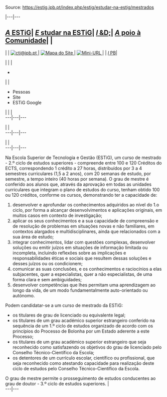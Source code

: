 Source: https://estig.ipb.pt/index.php/estig/estudar-na-estig/mestrados

|---|---  
  
[_A_ ESTiG](/index.php/estig/a-estig "A ESTiG")| [ _E_ studar na ESTiG](/index.php/estig/estudar-na-estig "Estudar na ESTiG")| [ _I_ &D;](/index.php/estig/investigacao-desenvolvimento "Investigação & Desenvolvimento")| [_A_ poio à Comunidade](/index.php/estig/apoio-a-comunidade "Apoio à Comunidade")| |   
---  
| | [![cti@ipb.pt](https://estig.ipb.pt//templates/estig-template-estudar-na-estig/images/mail.png) ](mailto:cti@ipb.pt?subject=Portal%20ESTiG "cti@ipb.pt")| [![Mapa do Site](https://estig.ipb.pt//templates/estig-template-estudar-na-estig/images/mapa.png) ](/index.php/estig-map "Mapa do Site")| [![Mini-URL](https://estig.ipb.pt//templates/estig-template-estudar-na-estig/images/miniurl.png) ](javascript:;
 "Mini-URL")| | [_I_ PB](http://www.ipb.pt "Instituto Politécnico de Bragança")|   
  
  

  

  
  
  
  
  
  
  
  
  
  
  
  
  
  
|   | | 

  *   

| | 

  * Pessoas
  * Site
  * ESTiG Google

| | |   
---|---|---  
  
| |   
---|---|---  
  
| |   
---|---|---  
  
  
Na Escola Superior de Tecnologia e Gestão (ESTiG), um curso de mestrado - 2.º
ciclo de estudos superiores - compreende entre 100 e 120 Créditos do ECTS,
correspondendo 1 crédito a 27 horas, distribuídos por 3 a 4 semestres
curriculares (1,5 a 2 anos), com 20 semanas de estudo, por semestre, a tempo
inteiro (40 horas por semana). O grau de mestre é conferido aos alunos que,
através da aprovação em todas as unidades curriculares que integram o plano de
estudos do curso, tenham obtido 100 ou 120 créditos, conforme os cursos,
demonstrando ter a capacidade de:

  1. desenvolver e aprofundar os conhecimentos adquiridos ao nível do 1.o ciclo, por forma a alcançar desenvolvimentos e aplicações originais, em muitos casos em contexto de investigação;
  2. aplicar os seus conhecimentos e a sua capacidade de compreensão e de resolução de problemas em situações novas e não familiares, em contextos alargados e multidisciplinares, ainda que relacionados com a sua área de estudo;
  3. integrar conhecimentos, lidar com questões complexas, desenvolver soluções ou emitir juízos em situações de informação limitada ou incompleta, incluindo reflexões sobre as implicações e responsabilidades éticas e sociais que resultem dessas soluções e desses juízos ou os condicionem;
  4. comunicar as suas conclusões, e os conhecimentos e raciocínios a elas subjacentes, quer a especialistas, quer a não especialistas, de uma forma clara e sem ambiguidades;
  5. desenvolver competências que lhes permitam uma aprendizagem ao longo da vida, de um modo fundamentalmente auto-orientado ou autónomo.

Podem candidatar-se a um curso de mestrado da ESTiG:

  * os titulares de grau de licenciado ou equivalente legal;
  * os titulares de um grau académico superior estrangeiro conferido na sequência de um 1.º ciclo de estudos organizado de acordo com os princípios do Processo de Bolonha por um Estado aderente a este Processo;
  * os titulares de um grau académico superior estrangeiro que seja reconhecido como satisfazendo os objetivos do grau de licenciado pelo Conselho Técnico-Científico da Escola;
  * os detentores de um currículo escolar, científico ou profissional, que seja reconhecido como atestando capacidade para realização deste ciclo de estudos pelo Conselho Técnico-Científico da Escola.

O grau de mestre permite o prosseguimento de estudos conducentes ao grau de doutor - 3.º ciclo de estudos superiores. |   
---|---  
  
